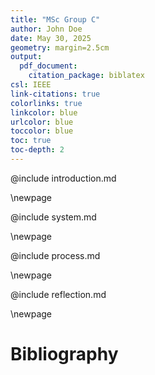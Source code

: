 ```yaml
---
title: "MSc Group C"
author: John Doe
date: May 30, 2025
geometry: margin=2.5cm
output:
  pdf_document:
    citation_package: biblatex
csl: IEEE
link-citations: true
colorlinks: true
linkcolor: blue
urlcolor: blue
toccolor: blue
toc: true
toc-depth: 2
---
```


@include introduction.md

\newpage

@include system.md

\newpage

@include process.md

\newpage

@include reflection.md

\newpage

# Bibliography